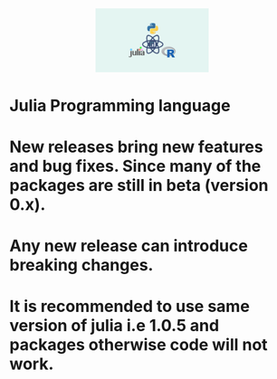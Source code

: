 <div align="center">
    <img src="https://github.com/keshav340/Julia-Programming-language/blob/main/materials/julia.png"  width="200">
</div>

# Julia Programming language
# New releases bring new features and bug fixes.  Since many of the packages are still in beta (version 0.x).
# Any new release can introduce breaking changes.
# It is recommended to use same version  of julia   i.e  1.0.5  and packages otherwise code will not work.
